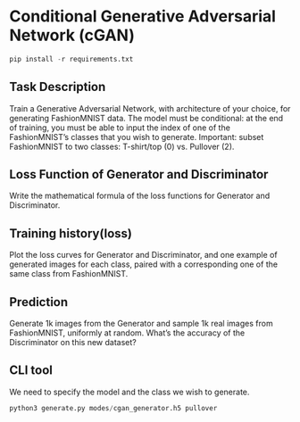 # Conditional Generative Adversarial Network (cGAN)

```python
pip install -r requirements.txt
```

## Task Description
Train a Generative Adversarial Network, with architecture of your choice, for
generating FashionMNIST data. The model must be conditional: at the end of
training, you must be able to input the index of one of the FashionMNIST’s classes
that you wish to generate. Important: subset FashionMNIST to two classes:
T-shirt/top (0) vs. Pullover (2). 

## Loss Function of Generator and Discriminator
Write the mathematical formula of the loss functions for Generator and Discriminator.

## Training history(loss)
Plot the loss curves for Generator and Discriminator, and one example of generated images for
each class, paired with a corresponding one of the same class from FashionMNIST.

## Prediction
Generate 1k images from the Generator and sample 1k real images from
FashionMNIST, uniformly at random. What’s the accuracy of the Discriminator on this
new dataset? 


## CLI tool
We need to specify the model and the class we wish to generate.
```python
python3 generate.py modes/cgan_generator.h5 pullover
```